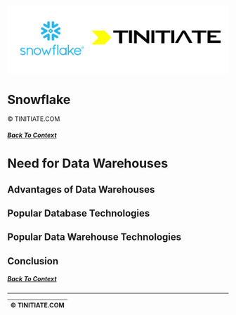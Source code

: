 ![Snowflake Tinitiate Image](snowflake_tinitiate.png)
# Snowflake
&copy; TINITIATE.COM

##### [Back To Context](./README.md)

# Need for Data Warehouses

## Advantages of Data Warehouses



## Popular Database Technologies


## Popular Data Warehouse Technologies


## Conclusion



##### [Back To Context](./README.md)
***
| &copy; TINITIATE.COM |
|----------------------|